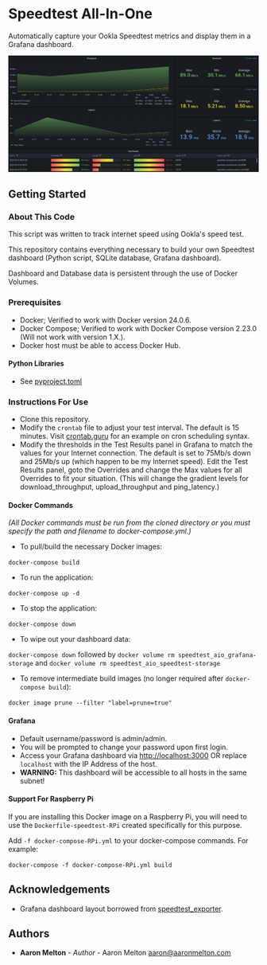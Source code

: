 # Speedtest All-In-One

Automatically capture your Ookla Speedtest metrics and display them in a Grafana dashboard.

![speedtest_monitor.png](speedtest_monitor.png)

## Getting Started

### About This Code
This script was written to track internet speed using Ookla's speed test.

This repository contains everything necessary to build your own Speedtest dashboard (Python script, SQLite database, Grafana dashboard).

Dashboard and Database data is persistent through the use of Docker Volumes.

### Prerequisites
* Docker; Verified to work with Docker version 24.0.6.
* Docker Compose; Verified to work with Docker Compose version 2.23.0 (Will not work with version 1.X.).
* Docker host must be able to access Docker Hub.

#### Python Libraries
* See [pyproject.toml](pyproject.toml)

### Instructions For Use
* Clone this repository.
* Modify the `crontab` file to adjust your test interval.  The default is 15 minutes.  Visit [crontab.guru](https://crontab.guru) for an example on cron scheduling syntax.
* Modify the thresholds in the Test Results panel in Grafana to match the values for your Internet connection.  The default is set to 75Mb/s down and 25Mb/s up (which happen to be my Internet speed).
  Edit the Test Results panel, goto the Overrides and change the Max values for all Overrides to fit your situation.  (This will change the gradient levels for download_throughput, upload_throughput and ping_latency.)

#### Docker Commands
_(All Docker commands must be run from the cloned directory or you must specify the path and filename to docker-compose.yml.)_

* To pull/build the necessary Docker images:

`docker-compose build`

* To run the application:

`docker-compose up -d`

* To stop the application:

`docker-compose down`

* To wipe out your dashboard data:

`docker-compose down` followed by `docker volume rm speedtest_aio_grafana-storage` and `docker volume rm speedtest_aio_speedtest-storage`

* To remove intermediate build images (no longer required after `docker-compose build`):

`docker image prune --filter "label=prune=true"`

#### Grafana
* Default username/password is admin/admin.
* You will be prompted to change your password upon first login.
* Access your Grafana dashboard via [http://localhost:3000](http://localhost:3000) OR replace `localhost` with the IP Address of the host.
* **WARNING:** This dashboard will be accessible to all hosts in the same subnet!

#### Support For Raspberry Pi
If you are installing this Docker image on a Raspberry Pi, you will need to use
the `Dockerfile-speedtest-RPi` created specifically for this purpose.

Add `-f docker-compose-RPi.yml` to your docker-compose commands.  For example:

`docker-compose -f docker-compose-RPi.yml build`

## Acknowledgements
* Grafana dashboard layout borrowed from [speedtest_exporter](https://github.com/danopstech/speedtest_exporter).

## Authors
* **Aaron Melton** - *Author* - Aaron Melton <aaron@aaronmelton.com>
